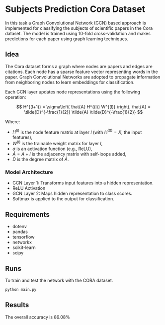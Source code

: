 # Subjects Prediction Cora Dataset

In this task a Graph Convolutional Network (GCN) based approach is implemented for classifying the subjects of scientific papers in the Cora dataset. The model is trained using 10-fold cross-validation and makes predictions for each paper using graph learning techniques.

## Idea
The Cora dataset forms a graph where nodes are papers and edges are citations. Each node has a sparse feature vector representing words in the paper. Graph Convolutional Networks are adopted to propagate information from neighboring nodes to learn embeddings for classification.

Each GCN layer updates node representations using the following operation:

$$
H^{(l+1)} = \sigma\left( \hat{A} H^{(l)} W^{(l)} \right),
\hat{A} = \tilde{D}^{-\frac{1}{2}} \tilde{A} \tilde{D}^{-\frac{1}{2}}
$$

Where:

- $H^{(l)}$ is the node feature matrix at layer $l$ (with $H^{(0)} = X$, the input features),
- $W^{(l)}$ is the trainable weight matrix for layer $l$,
- $\sigma$ is an activation function (e.g., ReLU),
- $\tilde{A} = A + I$ is the adjacency matrix with self-loops added,
- $\tilde{D}$ is the degree matrix of $\tilde{A}$.

### Model Architecture
- GCN Layer 1: Transforms input features into a hidden representation.
- ReLU Activation
- GCN Layer 2: Maps hidden representation to class scores.
- Softmax is applied to the output for classification.

## Requirements
- dotenv
- pandas
- tensorflow
- networkx
- scikit-learn
- scipy


## Runs

To train and test the network with the CORA dataset.

```bash
python main.py
```
## Results

The overall accuracy is 86.08%
